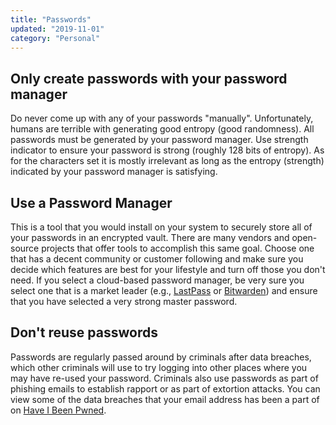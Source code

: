 ```yaml
---
title: "Passwords"
updated: "2019-11-01"
category: "Personal"
---
```


## Only create passwords with your password manager
Do never come up with any of your passwords "manually". Unfortunately, humans are terrible with generating good entropy (good randomness). All passwords must be generated by your password manager. Use strength indicator to ensure your password is strong (roughly 128 bits of entropy). As for the characters set it is mostly irrelevant as long as the entropy (strength) indicated by your password manager is satisfying.

## Use a Password Manager
This is a tool that you would install on your system to securely store all of your passwords in an encrypted vault. There are many vendors and open-source projects that offer tools to accomplish this same goal. Choose one that has a decent community or customer following and make sure you decide which features are best for your lifestyle and turn off those you don't need. If you select a cloud-based password manager, be very sure you select one that is a market leader (e.g., [LastPass](https://lastpass.com/) or [Bitwarden](https://www.bitwarden.com/)) and ensure that you have selected a very strong master password.

## Don't reuse passwords
Passwords are regularly passed around by criminals after data breaches, which other criminals will use to try logging into other places where you may have re-used your password. Criminals also use passwords as part of phishing emails to establish rapport or as part of extortion attacks. You can view some of the data breaches that your email address has been a part of on [Have I Been Pwned](https://haveibeenpwned.com/).
